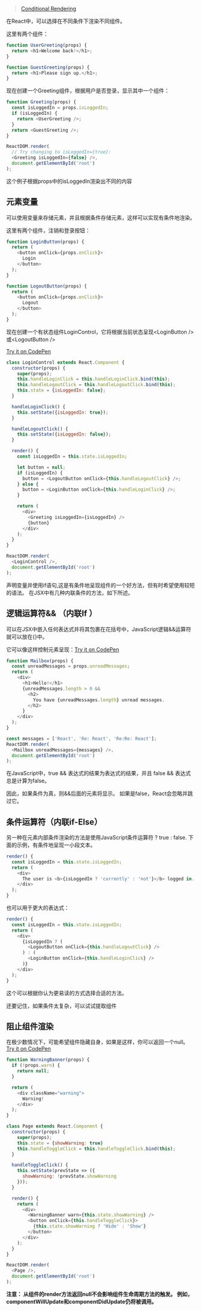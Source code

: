 
>[Conditional Rendering](https://facebook.github.io/react/docs/conditional-rendering.html)

在React中，可以选择在不同条件下渲染不同组件。

这里有两个组件：

```javascript
function UserGreeting(props) {
  return <h1>Welcome back!</h1>;
}

function GuestGreeting(props) {
  return <h1>Please sign up.</h1>;
}
```

现在创建一个Greeting组件，根据用户是否登录，显示其中一个组件：

```javascript
function Greeting(props) {
  const isLoggedIn = props.isLoggedIn;
  if (isLoggedIn) {
    return <UserGreeting />;
  }
  return <GuestGreeting />;
}

ReactDOM.render(
  // Try changing to isLoggedIn={true}:
  <Greeting isLoggedIn={false} />,
  document.getElementById('root')
);
```
这个例子根据props中的isLoggedIn渲染出不同的内容

## 元素变量
可以使用变量来存储元素，并且根据条件存储元素，这样可以实现有条件地渲染。

这里有两个组件，注销和登录按钮：

```javascript
function LoginButton(props) {
  return (
    <button onClick={props.onClick}>
      Login
    </button>
  );
}

function LogoutButton(props) {
  return (
    <button onClick={props.onClick}>
      Logout
    </button>
  );
}
```

现在创建一个有状态组件LoginControl，它将根据当前状态呈现&lt;LoginButton />或&lt;LogoutButton />

[Try it on CodePen](https://codepen.io/gaearon/pen/QKzAgB?editors=0010)

```javascript
class LoginControl extends React.Component {
  constructor(props) {
    super(props);
    this.handleLoginClick = this.handleLoginClick.bind(this);
    this.handleLogoutClick = this.handleLogoutClick.bind(this);
    this.state = {isLoggedIn: false};
  }

  handleLoginClick() {
    this.setState({isLoggedIn: true});
  }

  handleLogoutClick() {
    this.setState({isLoggedIn: false});
  }

  render() {
    const isLoggedIn = this.state.isLoggedIn;

    let button = null;
    if (isLoggedIn) {
      button = <LogoutButton onClick={this.handleLogoutClick} />;
    } else {
      button = <LoginButton onClick={this.handleLoginClick} />;
    }

    return (
      <div>
        <Greeting isLoggedIn={isLoggedIn} />
        {button}
      </div>
    );
  }
}

ReactDOM.render(
  <LoginControl />,
  document.getElementById('root')
);
```

声明变量并使用if语句,这是有条件地呈现组件的一个好方法，但有时希望使用较短的语法。 
在JSX中有几种内联条件的方法，如下所述。

## 逻辑运算符&& （内联If ）
可以在JSX中嵌入任何表达式并将其包裹在花括号中，JavaScript逻辑&&运算符就可以放在{}中。 

它可以像这样控制元素呈现：[Try it on CodePen](https://codepen.io/gaearon/pen/ozJddz?editors=0010)

```javascript
function Mailbox(props) {
  const unreadMessages = props.unreadMessages;
  return (
    <div>
      <h1>Hello!</h1>
      {unreadMessages.length > 0 &&
        <h2>
          You have {unreadMessages.length} unread messages.
        </h2>
      }
    </div>
  );
}

const messages = ['React', 'Re: React', 'Re:Re: React'];
ReactDOM.render(
  <Mailbox unreadMessages={messages} />,
  document.getElementById('root')
);
```

在JavaScript中，true && 表达式的结果为表达式的结果，并且 false && 表达式 总是计算为false。

因此，如果条件为真，则&&后面的元素将显示。 如果是false，React会忽略并跳过它。

## 条件运算符（内联if-Else）
另一种在元素内部条件渲染的方法是使用JavaScript条件运算符  ? true : false.
下面的示例，有条件地呈现一小段文本。

```javascript
render() {
  const isLoggedIn = this.state.isLoggedIn;
  return (
    <div>
      The user is <b>{isLoggedIn ? 'currently' : 'not'}</b> logged in.
    </div>
  );
}
```

也可以用于更大的表达式：

```javascript
render() {
  const isLoggedIn = this.state.isLoggedIn;
  return (
    <div>
      {isLoggedIn ? (
        <LogoutButton onClick={this.handleLogoutClick} />
      ) : (
        <LoginButton onClick={this.handleLoginClick} />
      )}
    </div>
  );
}
```

这个可以根据你认为更易读的方式选择合适的方法。 

还要记住，如果条件太复杂，可以试试提取组件

## 阻止组件渲染
在极少数情况下，可能希望组件隐藏自身，如果是这样，你可以返回一个null。
[Try it on CodePen](https://codepen.io/gaearon/pen/Xjoqwm?editors=0010)

```javascript
function WarningBanner(props) {
  if (!props.warn) {
    return null;
  }

  return (
    <div className="warning">
      Warning!
    </div>
  );
}

class Page extends React.Component {
  constructor(props) {
    super(props);
    this.state = {showWarning: true}
    this.handleToggleClick = this.handleToggleClick.bind(this);
  }

  handleToggleClick() {
    this.setState(prevState => ({
      showWarning: !prevState.showWarning
    }));
  }

  render() {
    return (
      <div>
        <WarningBanner warn={this.state.showWarning} />
        <button onClick={this.handleToggleClick}>
          {this.state.showWarning ? 'Hide' : 'Show'}
        </button>
      </div>
    );
  }
}

ReactDOM.render(
  <Page />,
  document.getElementById('root')
);
```

**注意： 从组件的render方法返回null不会影响组件生命周期方法的触发。 
例如，componentWillUpdate和componentDidUpdate仍将被调用。**